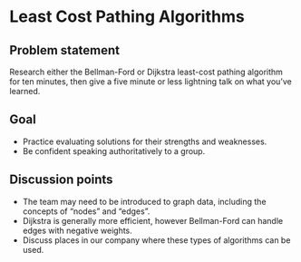 # Least Cost Pathing Algorithms

## Problem statement

Research either the Bellman-Ford or Dijkstra least-cost pathing algorithm for
ten minutes, then give a five minute or less lightning talk on what you’ve
learned.

## Goal

* Practice evaluating solutions for their strengths and weaknesses.
* Be confident speaking authoritatively to a group.

## Discussion points

* The team may need to be introduced to graph data, including the concepts of
  “nodes” and “edges”.
* Dijkstra is generally more efficient, however Bellman-Ford can handle edges
  with negative weights.
* Discuss places in our company where these types of algorithms can be used.
